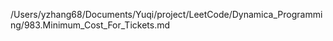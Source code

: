 /Users/yzhang68/Documents/Yuqi/project/LeetCode/Dynamica_Programming/983.Minimum_Cost_For_Tickets.md